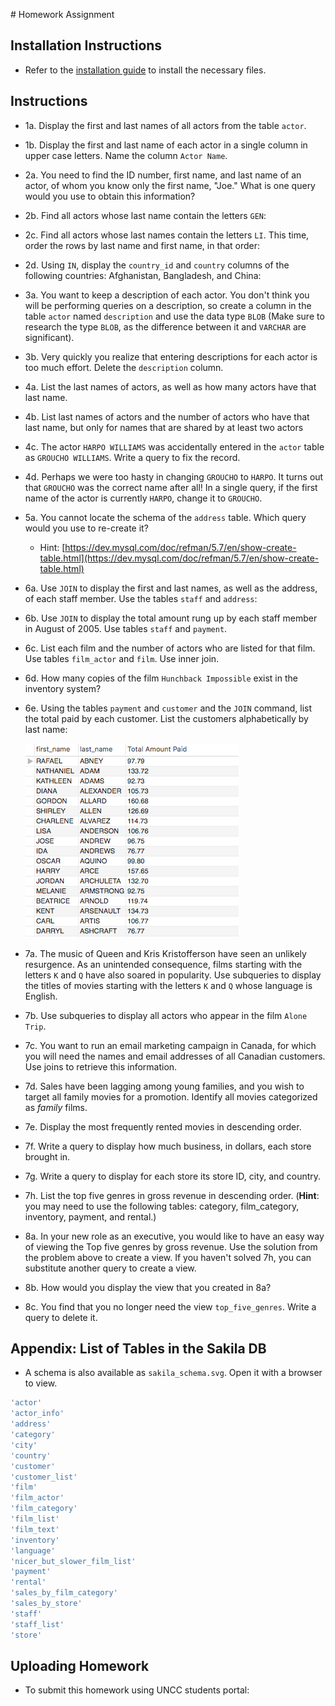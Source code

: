 ﻿﻿﻿# Homework Assignment

## Installation Instructions

* Refer to the [installation guide](Installation.md) to install the necessary files.

## Instructions

* 1a. Display the first and last names of all actors from the table `actor`.

* 1b. Display the first and last name of each actor in a single column in upper case letters. Name the column `Actor Name`.

* 2a. You need to find the ID number, first name, and last name of an actor, of whom you know only the first name, "Joe." What is one query would you use to obtain this information?

* 2b. Find all actors whose last name contain the letters `GEN`:

* 2c. Find all actors whose last names contain the letters `LI`. This time, order the rows by last name and first name, in that order:

* 2d. Using `IN`, display the `country_id` and `country` columns of the following countries: Afghanistan, Bangladesh, and China:

* 3a. You want to keep a description of each actor. You don't think you will be performing queries on a description, so create a column in the table `actor` named `description` and use the data type `BLOB` (Make sure to research the type `BLOB`, as the difference between it and `VARCHAR` are significant).

* 3b. Very quickly you realize that entering descriptions for each actor is too much effort. Delete the `description` column.

* 4a. List the last names of actors, as well as how many actors have that last name.

* 4b. List last names of actors and the number of actors who have that last name, but only for names that are shared by at least two actors

* 4c. The actor `HARPO WILLIAMS` was accidentally entered in the `actor` table as `GROUCHO WILLIAMS`. Write a query to fix the record.

* 4d. Perhaps we were too hasty in changing `GROUCHO` to `HARPO`. It turns out that `GROUCHO` was the correct name after all! In a single query, if the first name of the actor is currently `HARPO`, change it to `GROUCHO`.

* 5a. You cannot locate the schema of the `address` table. Which query would you use to re-create it?

  * Hint: [https://dev.mysql.com/doc/refman/5.7/en/show-create-table.html](https://dev.mysql.com/doc/refman/5.7/en/show-create-table.html)

* 6a. Use `JOIN` to display the first and last names, as well as the address, of each staff member. Use the tables `staff` and `address`:

* 6b. Use `JOIN` to display the total amount rung up by each staff member in August of 2005. Use tables `staff` and `payment`.

* 6c. List each film and the number of actors who are listed for that film. Use tables `film_actor` and `film`. Use inner join.

* 6d. How many copies of the film `Hunchback Impossible` exist in the inventory system?

* 6e. Using the tables `payment` and `customer` and the `JOIN` command, list the total paid by each customer. List the customers alphabetically by last name:

  ![Total amount paid](Images/total_payment.png)

* 7a. The music of Queen and Kris Kristofferson have seen an unlikely resurgence. As an unintended consequence, films starting with the letters `K` and `Q` have also soared in popularity. Use subqueries to display the titles of movies starting with the letters `K` and `Q` whose language is English.

* 7b. Use subqueries to display all actors who appear in the film `Alone Trip`.

* 7c. You want to run an email marketing campaign in Canada, for which you will need the names and email addresses of all Canadian customers. Use joins to retrieve this information.

* 7d. Sales have been lagging among young families, and you wish to target all family movies for a promotion. Identify all movies categorized as _family_ films.

* 7e. Display the most frequently rented movies in descending order.

* 7f. Write a query to display how much business, in dollars, each store brought in.

* 7g. Write a query to display for each store its store ID, city, and country.

* 7h. List the top five genres in gross revenue in descending order. (**Hint**: you may need to use the following tables: category, film_category, inventory, payment, and rental.)

* 8a. In your new role as an executive, you would like to have an easy way of viewing the Top five genres by gross revenue. Use the solution from the problem above to create a view. If you haven't solved 7h, you can substitute another query to create a view.

* 8b. How would you display the view that you created in 8a?

* 8c. You find that you no longer need the view `top_five_genres`. Write a query to delete it.

## Appendix: List of Tables in the Sakila DB

* A schema is also available as `sakila_schema.svg`. Open it with a browser to view.

```sql
'actor'
'actor_info'
'address'
'category'
'city'
'country'
'customer'
'customer_list'
'film'
'film_actor'
'film_category'
'film_list'
'film_text'
'inventory'
'language'
'nicer_but_slower_film_list'
'payment'
'rental'
'sales_by_film_category'
'sales_by_store'
'staff'
'staff_list'
'store'
```

## Uploading Homework

* To submit this homework using UNCC students portal:







